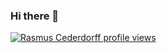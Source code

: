 ### Hi there 👋

<!--
**cederdorff/cederdorff** is a ✨ _special_ ✨ repository because its `README.md` (this file) appears on your GitHub profile.

Here are some ideas to get you started:

- 🔭 I’m currently working on ...
- 🌱 I’m currently learning ...
- 👯 I’m looking to collaborate on ...
- 🤔 I’m looking for help with ...
- 💬 Ask me about ...
- 📫 How to reach me: ...
- 😄 Pronouns: ...
- ⚡ Fun fact: ...
-->

[![Rasmus Cederdorff profile views](https://u8views.com/api/v1/github/profiles/6738394/views/day-week-month-total-count.svg)](https://u8views.com/github/cederdorff)
